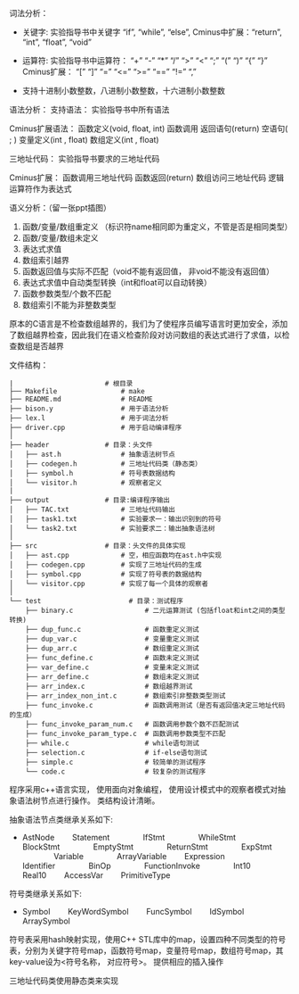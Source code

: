 词法分析：
- 关键字:
实验指导书中关键字 “if”, “while”, “else”,
Cminus中扩展：“return”, “int”, “float”, “void”
- 运算符:
实验指导书中运算符：
“+”
“-”
“*”
“/”
“>”
“<”
“;”
“(”
“)”
“{”
“}”
Cminus扩展：
“[”
“]”
“=”
“<=”
“>=”
“==”
“!=”
“,”

- 支持十进制小数整数，八进制小数整数，十六进制小数整数

语法分析：
支持语法：
实验指导书中所有语法

Cminus扩展语法：
函数定义(void, float, int)
函数调用
返回语句(return)
空语句( ; )
变量定义(int , float)
数组定义(int , float)


三地址代码：
实验指导书要求的三地址代码 

Cminus扩展：
函数调用三地址代码
函数返回(return)
数组访问三地址代码
逻辑运算符作为表达式

语义分析：（留一张ppt插图）

1. 函数/变量/数组重定义 （标识符name相同即为重定义，不管是否是相同类型）
2. 函数/变量/数组未定义 
3. 表达式求值
4. 数组索引越界
5. 函数返回值与实际不匹配（void不能有返回值， 非void不能没有返回值）
6. 表达式求值中自动类型转换（int和float可以自动转换）
7. 函数参数类型/个数不匹配
8. 数组索引不能为非整数类型

原本的C语言是不检查数组越界的，我们为了使程序员编写语言时更加安全，添加了数组越界检查，因此我们在语义检查阶段对访问数组的表达式进行了求值，以检查数组是否越界

文件结构：
```                     
|                       # 根目录
├── Makefile                # make
├── README.md               # README
├── bison.y                 # 用于语法分析
├── lex.l                   # 用于词法分析
├── driver.cpp              # 用于启动编译程序
│
├── header              # 目录：头文件
│   ├── ast.h               # 抽象语法树节点	
│   ├── codegen.h           # 三地址代码类（静态类）
│   ├── symbol.h            # 符号表数据结构
│   └── visitor.h           # 观察者定义
|
├── output              # 目录:编译程序输出
│   ├── TAC.txt             # 三地址代码输出
│   ├── task1.txt           # 实验要求一：输出识别到的符号
│   └── task2.txt           # 实验要求二：输出抽象语法树
│
├── src                 # 目录：头文件的具体实现
│   ├── ast.cpp             # 空，相应函数均在ast.h中实现
│   ├── codegen.cpp         # 实现了三地址代码的生成
│   ├── symbol.cpp          # 实现了符号表的数据结构
│   └── visitor.cpp         # 实现了每一个具体的观察者
│
└── test                      # 目录：测试程序
    ├── binary.c                  # 二元运算测试 (包括float和int之间的类型转换)
    ├── dup_func.c                # 函数重定义测试
    ├── dup_var.c                 # 变量重定义测试
    ├── dup_arr.c                 # 数组重定义测试
    ├── func_define.c             # 函数未定义测试
    ├── var_define.c              # 变量未定义测试
    ├── arr_define.c              # 数组未定义测试
    ├── arr_index.c               # 数组越界测试
    ├── arr_index_non_int.c       # 数组索引非整数类型测试
    ├── func_invoke.c             # 函数调用测试（是否有返回值决定三地址代码的生成）
    ├── func_invoke_param_num.c   # 函数调用参数个数不匹配测试
    ├── func_invoke_param_type.c  # 函数调用参数类型不匹配
    ├── while.c                   # while语句测试
    ├── selection.c               # if-else语句测试
    ├── simple.c                  # 较简单的测试程序
    └── code.c                    # 较复杂的测试程序 
```
程序采用c++语言实现， 使用面向对象编程，
使用设计模式中的观察者模式对抽象语法树节点进行操作。
类结构设计清晰。

抽象语法节点类继承关系如下:
- AstNode
&emsp;&emsp;Statement
&emsp;&emsp;&emsp;&emsp;IfStmt
&emsp;&emsp;&emsp;&emsp;WhileStmt
&emsp;&emsp;&emsp;&emsp;BlockStmt
&emsp;&emsp;&emsp;&emsp;EmptyStmt
&emsp;&emsp;&emsp;&emsp;ReturnStmt
&emsp;&emsp;&emsp;&emsp;ExpStmt
&emsp;&emsp;&emsp;&emsp;Variable
&emsp;&emsp;&emsp;&emsp;ArrayVariable
&emsp;&emsp;Expression
&emsp;&emsp;&emsp;&emsp;Identifier
&emsp;&emsp;&emsp;&emsp;BinOp
&emsp;&emsp;&emsp;&emsp;FunctionInvoke
&emsp;&emsp;&emsp;&emsp;Int10
&emsp;&emsp;&emsp;&emsp;Real10
&emsp;&emsp;AccessVar
&emsp;&emsp;PrimitiveType

符号类继承关系如下:
- Symbol
&emsp;&emsp;KeyWordSymbol
&emsp;&emsp;FuncSymbol
&emsp;&emsp;IdSymbol
&emsp;&emsp;&emsp;&emsp;ArraySymbol

符号表采用hash映射实现，使用C++ STL库中的map，设置四种不同类型的符号表，分别为关键字符号map，函数符号map，变量符号map，数组符号map，其key-value设为<符号名称， 对应符号>。
提供相应的插入操作

三地址代码类使用静态类来实现
